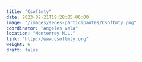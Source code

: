 ```yaml
---
title: "Csoftmty"
date: 2023-02-21T19:28:05-06:00
image: "/images/sedes-participantes/Csoftmty.png"
coordinator: "Angeles Vela" 
location: "Monterrey N.L."
link: "http://www.csoftmty.org"
weight: 6
draft: false
---
```


